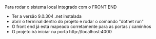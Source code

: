 Para rodar o sistema local integrado com o FRONT END

- Ter a versão 9.0.304 .net instalada
- abrir o terminal dentro do projeto e rodar o comando "dotnet run"
- O front end já está mapeado corretamente para as portas / caminhos
- O projeto irá iniciar na porta http://localhost:4000
